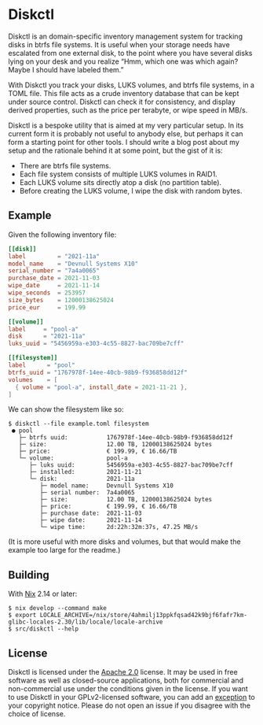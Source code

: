 # Diskctl

Diskctl is an domain-specific inventory management system for tracking disks in
btrfs file systems. It is useful when your storage needs have escalated from one
external disk, to the point where you have several disks lying on your desk and
you realize “Hmm, which one was which again? Maybe I should have labeled them.”

With Diskctl you track your disks, LUKS volumes, and btrfs file systems, in a
TOML file. This file acts as a crude inventory database that can be kept under
source control. Diskctl can check it for consistency, and display derived
properties, such as the price per terabyte, or wipe speed in MB/s.

Diskctl is a bespoke utility that is aimed at my very particular setup. In its
current form it is probably not useful to anybody else, but perhaps it can form
a starting point for other tools. I should write a blog post about my setup and
the rationale behind it at some point, but the gist of it is:

 * There are btrfs file systems.
 * Each file system consists of multiple LUKS volumes in RAID1.
 * Each LUKS volume sits directly atop a disk (no partition table).
 * Before creating the LUKS volume, I wipe the disk with random bytes.

## Example

Given the following inventory file:

```toml
[[disk]]
label         = "2021-11a"
model_name    = "Devnull Systems X10"
serial_number = "7a4a0065"
purchase_date = 2021-11-03
wipe_date     = 2021-11-14
wipe_seconds  = 253957
size_bytes    = 12000138625024
price_eur     = 199.99

[[volume]]
label     = "pool-a"
disk      = "2021-11a"
luks_uuid = "5456959a-e303-4c55-8827-bac709be7cff"

[[filesystem]]
label      = "pool"
btrfs_uuid = "1767978f-14ee-40cb-98b9-f936858dd12f"
volumes    = [
  { volume = "pool-a", install_date = 2021-11-21 },
]
```

We can show the filesystem like so:

```console
$ diskctl --file example.toml filesystem
 ● pool
   ├─ btrfs uuid:           1767978f-14ee-40cb-98b9-f936858dd12f
   ├─ size:                 12.00 TB, 12000138625024 bytes
   ├─ price:                € 199.99, € 16.66/TB
   └─ volume:               pool-a
      ├─ luks uuid:         5456959a-e303-4c55-8827-bac709be7cff
      ├─ installed:         2021-11-21
      └─ disk:              2021-11a
         ├─ model name:     Devnull Systems X10
         ├─ serial number:  7a4a0065
         ├─ size:           12.00 TB, 12000138625024 bytes
         ├─ price:          € 199.99, € 16.66/TB
         ├─ purchase date:  2021-11-03
         ├─ wipe date:      2021-11-14
         └─ wipe time:      2d:22h:32m:37s, 47.25 MB/s
```

(It is more useful with more disks and volumes, but that would make the example
too large for the readme.)

## Building

With [Nix](https://nixos.org/) 2.14 or later:

    $ nix develop --command make
    $ export LOCALE_ARCHIVE=/nix/store/4ahmilj13ppkfqsad42k9bjf6fafr7km-glibc-locales-2.30/lib/locale/locale-archive
    $ src/diskctl --help

## License

Diskctl is licensed under the [Apache 2.0][apache2] license. It may be used in
free software as well as closed-source applications, both for commercial and
non-commercial use under the conditions given in the license. If you want to
use Diskctl in your GPLv2-licensed software, you can add an [exception][except]
to your copyright notice. Please do not open an issue if you disagree with the
choice of license.

[apache2]: https://www.apache.org/licenses/LICENSE-2.0
[except]:  https://www.gnu.org/licenses/gpl-faq.html#GPLIncompatibleLibs

